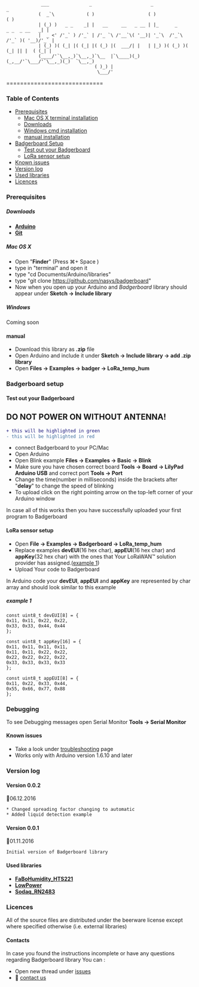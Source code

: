 				 ___               _                      _                             _
				(  _`\            ( )                    ( )                           ( )
				| (_) )   _ _    _| |   __     __   _ __ | |_      _      _ _  _ __   _| |
				|  _ <' /'_` ) /'_` | /'_ `\ /'__`\( '__)| '_`\  /'_`\  /'_` )( '__)/'_` |
				| (_) )( (_| |( (_| |( (_) |(  ___/| |   | |_) )( (_) )( (_| || |  ( (_| |
			    (____/'`\__,_)`\__,_)`\__  |`\____)(_)   (_,__/'`\___/'`\__,_)(_)  `\__,_)
									 ( )_) |
								 	  \___/'
============================

### **Table of Contents**
 * [Prerequisites](#prerequisites)
 	* [Mac OS X terminal installation](#mac-os-x)
	* [Downloads](#downloads)
 	* [Windows cmd installation](#windows-cmd-installation)
 	* [manual installation](#manual-installation)
 * [Badgerboard Setup](#badgerboard-setup)
	* [Test out your Badgerboard](#test-out-your-badgerboard) 
 	* [LoRa sensor setup](#lora-sensor-setup)
 * [Known issues](#known-issues)
 * [Version log](#version-log)
 * [Used libraries](#used-libraries)
 * [Licences](#licences)

### Prerequisites

##### Downloads


* [**Arduino**](https://www.arduino.cc/en/Main/Software)
* [**Git**](https://git-scm.com/book/en/v2/Getting-Started-Installing-Git)

##### Mac OS X

* Open "**Finder**" (Press &#8984;+ Space ) 
* type in "terminal" and open it
* type "cd Documents/Arduino/libraries"
* type "git clone https://github.com/nasys/badgerboard"
* Now when you open up your Arduino and _Badgerboard_ library should appear under **Sketch -> Include library**

##### Windows

Coming soon

#### manual
* Download this library as **.zip** file
* Open Arduino and include it under **Sketch -> Include library -> add .zip library**
* Open **Files -> Examples -> badger -> LoRa_temp_hum**

### **Badgerboard setup**
#### Test out your Badgerboard
## DO NOT POWER ON WITHOUT ANTENNA!

```diff
+ this will be highlighted in green
- this will be highlighted in red
```
* connect Badgerboard to your PC/Mac 
* Open Arduino
* Open Blink example **Files -> Examples -> Basic -> Blink**
* Make sure you have chosen correct board  **Tools -> Board -> LilyPad Arduino USB** and correct port **Tools -> Port** 
* Change the time(number in milliseconds) inside the brackets after "**delay**" to change the speed of blinking
* To upload click on the right pointing arrow on the top-left corner of your Arduino window

In case all of this works then you have successfully uploaded your first program to Badgerboard


#### LoRa sensor setup

* Open **File -> Examples -> Badgerboard -> LoRa_temp_hum**
* Replace examples **devEUI**(16 hex char), **appEUI**(16 hex char) and **appKey**(32 hex char) with the ones that Your LoRaWAN™ solution provider has assigned.([example 1](#example-1)) 
* Upload Your code to Badgerboard

In Arduino code your **devEUI**, **appEUI** and **appKey** are represented by char array and should look similar to this example
##### example 1
	const uint8_t devEUI[8] = {
	0x11, 0x11, 0x22, 0x22,
	0x33, 0x33, 0x44, 0x44
	};

	const uint8_t appKey[16] = {
	0x11, 0x11, 0x11, 0x11,
	0x11, 0x11, 0x22, 0x22,
	0x22, 0x22, 0x22, 0x22,
	0x33, 0x33, 0x33, 0x33
	};

	const uint8_t appEUI[8] = {
	0x11, 0x22, 0x33, 0x44,
	0x55, 0x66, 0x77, 0x88
	};

### Debugging

To see Debugging messages open Serial Monitor **Tools -> Serial Monitor**
#### Known issues

* Take a look under [troubleshooting](https://github.com/nasys/badgerboard/wiki/Troubleshooting) page
* Works only with Arduino version 1.6.10 and later


### Version log

#### Version 0.0.2
:calendar:06.12.2016

	* Changed spreading factor changing to automatic
	* Added liquid detection example 

#### Version 0.0.1
:calendar:01.11.2016 

	Initial version of Badgerboard library

 

	
#### Used libraries
* [**FaBoHumidity_HTS221**](https://github.com/FaBoPlatform/FaBoHumidity-HTS221-Library)
* [**LowPower**](https://github.com/rocketscream/Low-Power)
* [**Sodaq_RN2483**](https://github.com/SodaqMoja/Sodaq_RN2483)



### **Licences**

All of the source files are distributed under the beerware license except where specified otherwise (i.e. external libraries)
 
#### Contacts
In case you found the instructions incomplete or have any questions regarding Badgerboard library
You can :
* Open new thread under [issues](https://github.com/nasys/badgerboard/issues)
* :e-mail: [contact us](mailto:badgerboard@nasys.no)

